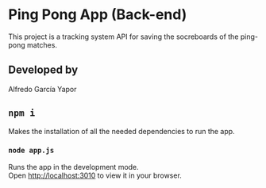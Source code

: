 # Ping Pong App (Back-end)

This project is a tracking system API for saving the socreboards of the ping-pong matches.

## Developed by

Alfredo García Yapor

## `npm i`
Makes the installation of all the needed dependencies to run the app.

### `node app.js`

Runs the app in the development mode.\
Open [http://localhost:3010](http://localhost:3010) to view it in your browser.

